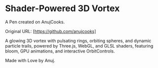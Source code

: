 # Shader-Powered 3D Vortex

A Pen created on AnujCooks.

Original URL: [https://github.com/anujcooks]

A glowing 3D vortex with pulsating rings, orbiting spheres, and dynamic particle trails, powered by Three.js, WebGL, and GLSL shaders, featuring bloom, GPU animations, and interactive OrbitControls.

Made with Love by Anuj.